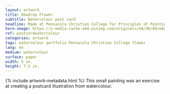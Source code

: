 ```yaml
---
layout: artwork
title: Dewdrop Flower
subtitle: Watercolour post card
headline: Made at Pensacola Christian College for Principles of Painting (AR 221)
hero-image: https://s-media-cache-ak0.pinimg.com/originals/e8/d6/09/e8d609d4fcd72492d8a95243c3791d5d.jpg
ref: postcardwatercolour
categories: artwork
tags: watercolour portfolio Pensacola Christian College flower
lang: en
medium: watercolour
surface: paper
width: 5 in.
height: 7.5 in.
---
```

{% include artwork-metadata.html %}
This small painting was an exercise at creating a postcard illustration from watercolour.
